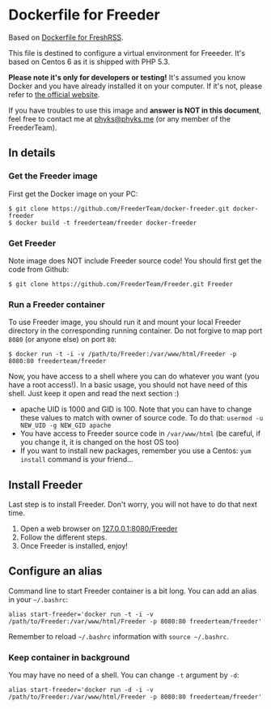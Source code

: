 # Dockerfile for Freeder

Based on [Dockerfile for FreshRSS](https://github.com/marienfressinaud/docker-freshrss).

This file is destined to configure a virtual environment for Freeeder. It's
based on Centos 6 as it is shipped with PHP 5.3.

**Please note it's only for developers or testing!** It's assumed you know Docker and you have already installed it on your computer. If it's not, please refer to [the official website](http://www.docker.com/).

If you have troubles to use this image and **answer is NOT in this document**, feel free to contact me at
phyks@phyks.me (or any member of the FreederTeam).


## In details
### Get the Freeder image

First get the Docker image on your PC:
```
$ git clone https://github.com/FreederTeam/docker-freeder.git docker-freeder
$ docker build -t freederteam/freeder docker-freeder
```

### Get Freeder

Note image does NOT include Freeder source code! You should first get the code
from Github:

```
$ git clone https://github.com/FreederTeam/Freeder.git Freeder
```

### Run a Freeder container

To use Freeder image, you should run it and mount your local Freeder
directory in the corresponding running container. Do not forgive to map port
```8080``` (or anyone else) on port ```80```:

```
$ docker run -t -i -v /path/to/Freeder:/var/www/html/Freeder -p 8080:80 freederteam/freeder
```

Now, you have access to a shell where you can do whatever you want (you have a
root access!). In a basic usage, you should not have need of this shell. Just
keep it open and read the next section :)

- apache UID is 1000 and GID is 100. Note that you can have to change these
  values to match with owner of source code. To do that: ```usermod -u NEW_UID
  -g NEW_GID apache```
- You have access to Freeder source code in ```/var/www/html``` (be careful, if you
  change it, it is changed on the host OS too)
- If you want to install new packages, remember you use a Centos: ```yum
  install``` command is your friend…


## Install Freeder
Last step is to install Freeder. Don't worry, you will not have to do that
next time.

1. Open a web browser on [127.0.0.1:8080/Freeder](http://127.0.0.1:8080/Freeder)
2. Follow the different steps.
3. Once Freeder is installed, enjoy!


## Configure an alias

Command line to start Freeder container is a bit long. You can add an alias in
your ```~/.bashrc```:

```
alias start-freeder='docker run -t -i -v /path/to/Freeder:/var/www/html/Freeder -p 8080:80 freederteam/freeder'
```

Remember to reload ```~/.bashrc``` information with ```source ~/.bashrc```.


### Keep container in background
You may have no need of a shell. You can change ```-t``` argument by ```-d```:

```
alias start-freeder='docker run -d -i -v /path/to/Freeder:/var/www/html/Freeder -p 8080:80 freederteam/freeder'
```
